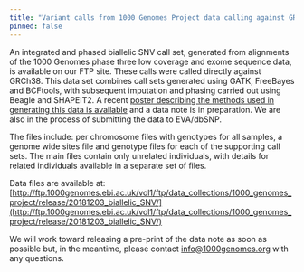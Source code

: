 ```yaml
---
title: "Variant calls from 1000 Genomes Project data calling against GRCh38"
pinned: false
---
```


An integrated and phased biallelic SNV call set, generated from alignments of the 1000 Genomes phase three low coverage and exome sequence data, is available on our FTP site. These calls were called directly against GRCh38. This data set combines call sets generated using GATK, FreeBayes and BCFtools, with subsequent imputation and phasing carried out using Beagle and SHAPEIT2. A recent [poster describing the methods used in generating this data is available](https://f1000research.com/posters/7-1445) and a data note is in preparation. We are also in the process of submitting the data to EVA/dbSNP.

The files include: per chromosome files with genotypes for all samples, a genome wide sites file and genotype files for each of the supporting call sets. The main files contain only unrelated individuals, with details for related individuals available in a separate set of files.

Data files are available at: [http://ftp.1000genomes.ebi.ac.uk/vol1/ftp/data_collections/1000_genomes_project/release/20181203_biallelic_SNV/](http://ftp.1000genomes.ebi.ac.uk/vol1/ftp/data_collections/1000_genomes_project/release/20181203_biallelic_SNV/)

We will work toward releasing a pre-print of the data note as soon as possible but, in the meantime, please contact info@1000genomes.org with any questions.

